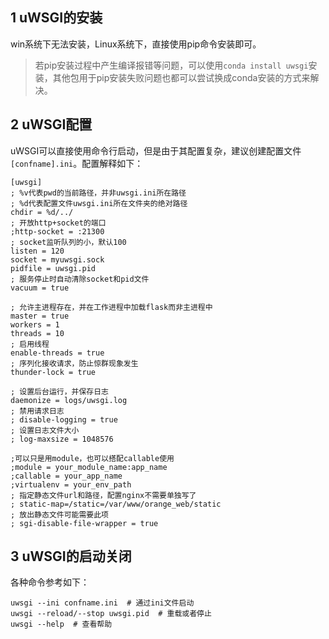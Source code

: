## 1 uWSGI的安装

win系统下无法安装，Linux系统下，直接使用pip命令安装即可。

> 若pip安装过程中产生编译报错等问题，可以使用`conda install uwsgi`安装，其他包用于pip安装失败问题也都可以尝试换成conda安装的方式来解决。

## 2 uWSGI配置

uWSGI可以直接使用命令行启动，但是由于其配置复杂，建议创建配置文件`[confname].ini`。配置解释如下：

```shell
[uwsgi]
; %v代表pwd的当前路径，并非uwsgi.ini所在路径
; %d代表配置文件uwsgi.ini所在文件夹的绝对路径
chdir = %d/../
; 开放http+socket的端口
;http-socket = :21300
; socket监听队列的小，默认100
listen = 120
socket = myuwsgi.sock
pidfile = uwsgi.pid
; 服务停止时自动清除socket和pid文件
vacuum = true

; 允许主进程存在，并在工作进程中加载flask而非主进程中
master = true
workers = 1
threads = 10
; 启用线程
enable-threads = true
; 序列化接收请求，防止惊群现象发生
thunder-lock = true

; 设置后台运行，并保存日志
daemonize = logs/uwsgi.log
; 禁用请求日志
; disable-logging = true
; 设置日志文件大小
; log-maxsize = 1048576

;可以只是用module，也可以搭配callable使用
;module = your_module_name:app_name
;callable = your_app_name
;virtualenv = your_env_path
; 指定静态文件url和路径，配置nginx不需要单独写了
; static-map=/static=/var/www/orange_web/static
; 放出静态文件可能需要此项
; sgi-disable-file-wrapper = true
```

## 3 uWSGI的启动关闭

各种命令参考如下：

```shell
uwsgi --ini confname.ini  # 通过ini文件启动
uwsgi --reload/--stop uwsgi.pid  # 重载或者停止
uwsgi --help  # 查看帮助
```



